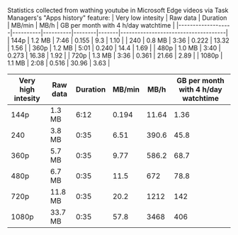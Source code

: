 Statistics collected from wathing youtube in Microsoft Edge videos via Task Managers's "Apps history" feature:
| Very low intesity | Raw data | Duration | MB/min | MB/h  | GB per month with 4 h/day watchtime |
|-------------------|----------|----------|--------|-------|-------------------------------------|
| 144p              | 1.2 MB   | 7:46     | 0.155  | 9.3   | 1.10                                |
| 240               | 0.8 MB   | 3:36     | 0.222  | 13.32 | 1.56                                |
| 360p              | 1.2 MB   | 5:01     | 0.240  | 14.4  | 1.69                                |
| 480p              | 1.0 MB   | 3:40     | 0.273  | 16.38 | 1.92                                |
| 720p              | 1.3 MB   | 3:36     | 0.361  | 21.66 | 2.89                                |
| 1080p             | 1.1 MB   | 2:08     | 0.516  | 30.96 | 3.63                                |

| Very high intesity | Raw data | Duration | MB/min | MB/h  | GB per month with 4 h/day watchtime |
|--------------------|----------|----------|--------|-------|-------------------------------------|
| 144p               | 1.3 MB   | 6:12     | 0.194  | 11.64 | 1.36                                |
| 240                | 3.8 MB   | 0:35     | 6.51   | 390.6 | 45.8                                |
| 360p               | 5.7 MB   | 0:35     | 9.77   | 586.2 | 68.7                                |
| 480p               | 6.7 MB   | 0:35     | 11.5   | 672   | 78.8                                |
| 720p               | 11.8 MB  | 0:35     | 20.2   | 1212  | 142                                 | 
| 1080p              | 33.7 MB  | 0:35     | 57.8   | 3468  | 406                                 |

